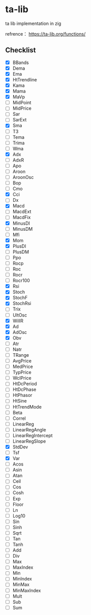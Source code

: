 # ta-lib
ta lib implementation in zig

refrence： https://ta-lib.org/functions/

## Checklist

- [x] BBands
- [x] Dema
- [x] Ema
- [x] HtTrendline
- [x] Kama
- [x] Mama
- [x] MaVp
- [ ] MidPoint
- [ ] MidPrice
- [ ] Sar
- [ ] SarExt
- [x] Sma
- [ ] T3
- [ ] Tema
- [ ] Trima
- [ ] Wma
- [x] Adx
- [ ] AdxR
- [ ] Apo
- [ ] Aroon
- [ ] AroonOsc
- [ ] Bop
- [ ] Cmo
- [x] Cci
- [ ] Dx
- [x] Macd
- [ ] MacdExt
- [ ] MacdFix
- [x] MinusDI
- [ ] MinusDM
- [ ] Mfi
- [x] Mom
- [x] PlusDI
- [ ] PlusDM
- [ ] Ppo
- [ ] Rocp
- [ ] Roc
- [ ] Rocr
- [ ] Rocr100
- [x] Rsi
- [x] Stoch
- [x] StochF
- [x] StochRsi
- [ ] Trix
- [ ] UltOsc
- [x] WillR
- [x] Ad
- [x] AdOsc
- [x] Obv
- [ ] Atr
- [ ] Natr
- [ ] TRange
- [ ] AvgPrice
- [ ] MedPrice
- [ ] TypPrice
- [ ] WclPrice
- [ ] HtDcPeriod
- [ ] HtDcPhase
- [ ] HtPhasor
- [ ] HtSine
- [ ] HtTrendMode
- [ ] Beta
- [ ] Correl
- [ ] LinearReg
- [ ] LinearRegAngle
- [ ] LinearRegIntercept
- [ ] LinearRegSlope
- [x] StdDev
- [ ] Tsf
- [x] Var
- [ ] Acos
- [ ] Asin
- [ ] Atan
- [ ] Ceil
- [ ] Cos
- [ ] Cosh
- [ ] Exp
- [ ] Floor
- [ ] Ln
- [ ] Log10
- [ ] Sin
- [ ] Sinh
- [ ] Sqrt
- [ ] Tan
- [ ] Tanh
- [ ] Add
- [ ] Div
- [ ] Max
- [ ] MaxIndex
- [ ] Min
- [ ] MinIndex
- [ ] MinMax
- [ ] MinMaxIndex
- [ ] Mult
- [ ] Sub
- [ ] Sum